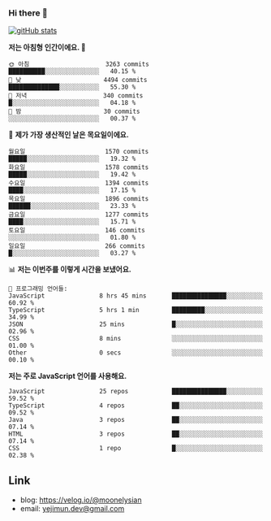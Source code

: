 ### Hi there 👋

<!--
**moonelysian/moonelysian** is a ✨ _special_ ✨ repository because its `README.md` (this file) appears on your GitHub profile.

Here are some ideas to get you started:

- 🔭 I’m currently working on ...
- 🌱 I’m currently learning ...
- 👯 I’m looking to collaborate on ...
- 🤔 I’m looking for help with ...
- 💬 Ask me about ...
- 📫 How to reach me: ...
- 😄 Pronouns: ...
- ⚡ Fun fact: ...
-->

<!-- [![wakatime stats](https://github-readme-stats.vercel.app/api/wakatime?username=moonelysian)](https://github.com/anuraghazra/github-readme-stats) -->

[![gitHub stats](https://github-readme-stats.vercel.app/api?username=moonelysian&show_icons=true)](https://github.com/anuraghazra/github-readme-stats)

<!--START_SECTION:waka-->
**저는 아침형 인간이에요. 🐤** 

```text
🌞 아침                     3263 commits        ██████████░░░░░░░░░░░░░░░   40.15 % 
🌆 낮　                     4494 commits        ██████████████░░░░░░░░░░░   55.30 % 
🌃 저녁                     340 commits         █░░░░░░░░░░░░░░░░░░░░░░░░   04.18 % 
🌙 밤　                     30 commits          ░░░░░░░░░░░░░░░░░░░░░░░░░   00.37 % 
```
📅 **제가 가장 생산적인 날은 목요일이에요.** 

```text
월요일                      1570 commits        █████░░░░░░░░░░░░░░░░░░░░   19.32 % 
화요일                      1578 commits        █████░░░░░░░░░░░░░░░░░░░░   19.42 % 
수요일                      1394 commits        ████░░░░░░░░░░░░░░░░░░░░░   17.15 % 
목요일                      1896 commits        ██████░░░░░░░░░░░░░░░░░░░   23.33 % 
금요일                      1277 commits        ████░░░░░░░░░░░░░░░░░░░░░   15.71 % 
토요일                      146 commits         ░░░░░░░░░░░░░░░░░░░░░░░░░   01.80 % 
일요일                      266 commits         █░░░░░░░░░░░░░░░░░░░░░░░░   03.27 % 
```


📊 **저는 이번주를 이렇게 시간을 보냈어요.** 

```text
💬 프로그래밍 언어들: 
JavaScript               8 hrs 45 mins       ███████████████░░░░░░░░░░   60.92 % 
TypeScript               5 hrs 1 min         █████████░░░░░░░░░░░░░░░░   34.99 % 
JSON                     25 mins             █░░░░░░░░░░░░░░░░░░░░░░░░   02.96 % 
CSS                      8 mins              ░░░░░░░░░░░░░░░░░░░░░░░░░   01.00 % 
Other                    0 secs              ░░░░░░░░░░░░░░░░░░░░░░░░░   00.10 % 
```

**저는 주로 JavaScript 언어를 사용해요.** 

```text
JavaScript               25 repos            ███████████████░░░░░░░░░░   59.52 % 
TypeScript               4 repos             ██░░░░░░░░░░░░░░░░░░░░░░░   09.52 % 
Java                     3 repos             ██░░░░░░░░░░░░░░░░░░░░░░░   07.14 % 
HTML                     3 repos             ██░░░░░░░░░░░░░░░░░░░░░░░   07.14 % 
CSS                      1 repo              █░░░░░░░░░░░░░░░░░░░░░░░░   02.38 % 
```




<!--END_SECTION:waka-->


## Link
- blog: https://velog.io/@moonelysian
- email: yejimun.dev@gmail.com
